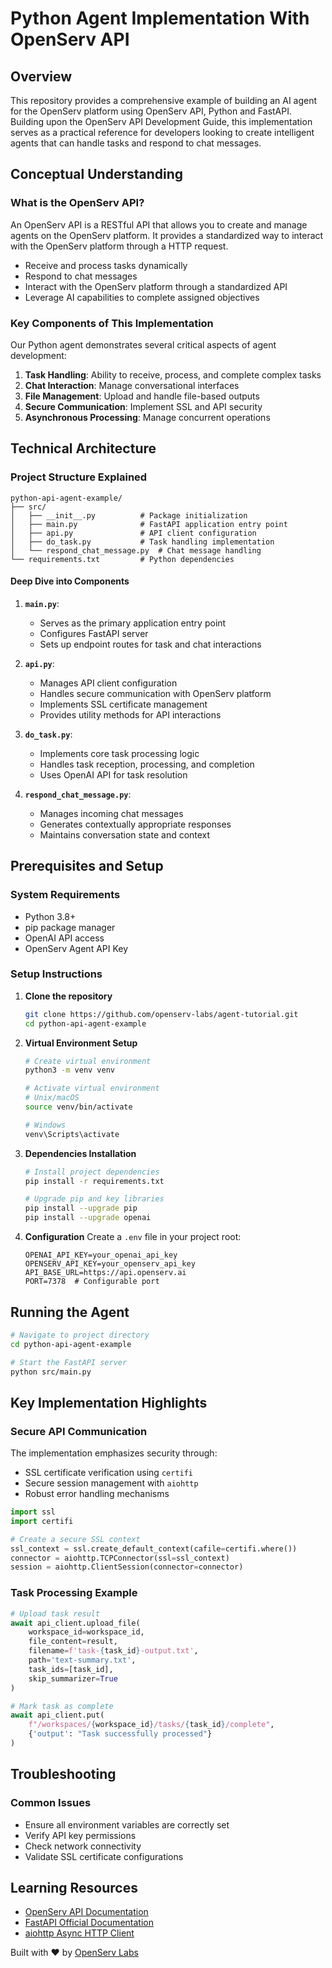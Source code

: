 # Python Agent Implementation With OpenServ API

## Overview

This repository provides a comprehensive example of building an AI agent for the OpenServ platform using OpenServ API, Python and FastAPI. Building upon the OpenServ API Development Guide, this implementation serves as a practical reference for developers looking to create intelligent agents that can handle tasks and respond to chat messages.

## Conceptual Understanding

### What is the OpenServ API?

An OpenServ API is a RESTful API that allows you to create and manage agents on the OpenServ platform. It provides a standardized way to interact with the OpenServ platform through a HTTP request.

- Receive and process tasks dynamically
- Respond to chat messages
- Interact with the OpenServ platform through a standardized API
- Leverage AI capabilities to complete assigned objectives

### Key Components of This Implementation

Our Python agent demonstrates several critical aspects of agent development:

1. **Task Handling**: Ability to receive, process, and complete complex tasks
2. **Chat Interaction**: Manage conversational interfaces
3. **File Management**: Upload and handle file-based outputs
4. **Secure Communication**: Implement SSL and API security
5. **Asynchronous Processing**: Manage concurrent operations

## Technical Architecture

### Project Structure Explained

```
python-api-agent-example/
├── src/
│   ├── __init__.py          # Package initialization
│   ├── main.py              # FastAPI application entry point
│   ├── api.py               # API client configuration
│   ├── do_task.py           # Task handling implementation
│   └── respond_chat_message.py  # Chat message handling
└── requirements.txt         # Python dependencies
```

#### Deep Dive into Components

1. **`main.py`**: 
   - Serves as the primary application entry point
   - Configures FastAPI server
   - Sets up endpoint routes for task and chat interactions

2. **`api.py`**: 
   - Manages API client configuration
   - Handles secure communication with OpenServ platform
   - Implements SSL certificate management
   - Provides utility methods for API interactions

3. **`do_task.py`**: 
   - Implements core task processing logic
   - Handles task reception, processing, and completion
   - Uses OpenAI API for task resolution

4. **`respond_chat_message.py`**: 
   - Manages incoming chat messages
   - Generates contextually appropriate responses
   - Maintains conversation state and context

## Prerequisites and Setup

### System Requirements
- Python 3.8+
- pip package manager
- OpenAI API access
- OpenServ Agent API Key

### Setup Instructions

1. **Clone the repository**
   ```bash
   git clone https://github.com/openserv-labs/agent-tutorial.git
   cd python-api-agent-example
   ```

2. **Virtual Environment Setup**
   ```bash
   # Create virtual environment
   python3 -m venv venv
   
   # Activate virtual environment
   # Unix/macOS
   source venv/bin/activate
   
   # Windows
   venv\Scripts\activate
   ```

2. **Dependencies Installation**
   ```bash
   # Install project dependencies
   pip install -r requirements.txt
   
   # Upgrade pip and key libraries
   pip install --upgrade pip
   pip install --upgrade openai
   ```

3. **Configuration**
   Create a `.env` file in your project root:
   ```env
   OPENAI_API_KEY=your_openai_api_key
   OPENSERV_API_KEY=your_openserv_api_key
   API_BASE_URL=https://api.openserv.ai
   PORT=7378  # Configurable port
   ```

## Running the Agent

```bash
# Navigate to project directory
cd python-api-agent-example

# Start the FastAPI server
python src/main.py
```

## Key Implementation Highlights

### Secure API Communication

The implementation emphasizes security through:
- SSL certificate verification using `certifi`
- Secure session management with `aiohttp`
- Robust error handling mechanisms

```python
import ssl
import certifi

# Create a secure SSL context
ssl_context = ssl.create_default_context(cafile=certifi.where())
connector = aiohttp.TCPConnector(ssl=ssl_context)
session = aiohttp.ClientSession(connector=connector)
```

### Task Processing Example

```python
# Upload task result
await api_client.upload_file(
    workspace_id=workspace_id,
    file_content=result,
    filename=f'task-{task_id}-output.txt',
    path='text-summary.txt',
    task_ids=[task_id],
    skip_summarizer=True
)

# Mark task as complete
await api_client.put(
    f"/workspaces/{workspace_id}/tasks/{task_id}/complete",
    {'output': "Task successfully processed"}
)
```

## Troubleshooting

### Common Issues
- Ensure all environment variables are correctly set
- Verify API key permissions
- Check network connectivity
- Validate SSL certificate configurations

## Learning Resources

- [OpenServ API Documentation](https://api.openserv.ai/docs/)
- [FastAPI Official Documentation](https://fastapi.tiangolo.com/)
- [aiohttp Async HTTP Client](https://docs.aiohttp.org/)

Built with ❤️ by [OpenServ Labs](https://openserv.ai)